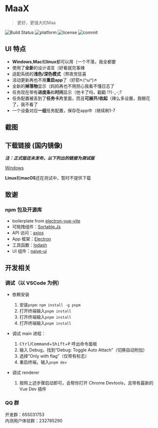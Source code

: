 # MaaX
> 更好，更强大的Maa

![Build Status](https://github.com/MaaAssistantArknights/MeoAsstElectronUI/workflows/Build%2FRelease/badge.svg) ![platform](https://img.shields.io/badge/platform-Windows%20%7C%20Linux%20%7C%20macOS-blueviolet) ![license](https://img.shields.io/github/license/MaaAssistantArknights/MeoAsstElectronUI) ![commit](https://img.shields.io/github/commit-activity/m/MaaAssistantArknights/MeoAsstElectronUI?color=%23ff69b4)

## UI 特点

* **Windows**,**Mac**和**linux**都可以用（一个不落，我全都要
* 使用了**全新**的设计语言（好看就完事辣
* 适配系统的**浅色/深色模式**（熬夜党狂喜
* 活动更新再也不用**重启app**了（好耶↖(^ω^)↗
* 全新的**掉落物**显示（妈妈再也不用担心我看不懂日志了
* 任务现在带有**进度条**和**时间**显示（他卡了吗，戳戳 !?(･_･;?
* 任务配置被丢到了**任务卡片**里面，而且**可展开/收起**（辣么多设置，我眼花了，我不看了
* 一个设备对应**一组**任务配置，保存在app中（继续刷1-7

## 截图



## 下载链接 (国内镜像)

***注：正式版还未发布，以下列出的链接为测试版***

[Windows](https://s3.maa-org.net:25240/maa-x/MaaAssistantArknights/MaaX/releases/download/v2.0.0-beta.11/maa-x-win32-x64-2.0.0-beta.11.zip)

**Linux**和**macOS**还在测试中，暂时不提供下载

## 致谢

### npm 包及开源库

* boilerplate from [electron-vue-vite](https://github.com/caoxiemeihao/electron-vue-vite)
* 可拖拽组件：[Sortable.Js](https://www.npmjs.com/package/sortablejs)
* API 访问：[axios](https://www.npmjs.com/package/axios)
* App 框架：[Electron](https://www.electronjs.org/)
* 工具函数：[lodash](https://lodash.com/)
* UI 组件：[naive-ui](https://www.naiveui.com/)

## 开发相关

### 调试（以 VSCode 为例）

* 依赖安装
  1. 安装`pnpm`: `npm install -g pnpm`
  2. 打开终端输入`pnpm install`
  3. 打开终端输入`pnpm install`
  4. 打开终端输入`pnpm install`

* 调试 main 进程：
  1. <kbd>Ctrl</kbd>/<kbd>Command</kbd>+<kbd>Shift</kbd>+<kbd>P</kbd> 呼出命令面板
  2. 输入 Debug，找到“Debug: Toggle Auto Attach”（切换自动附加）
  3. 选择“Only with flag”（仅带有标志）
  4. 重启终端，输入`pnpm dev`

* 调试 renderer
  1. 按照上述步骤启动即可，会帮你打开 Chrome Devtools，且带有最新的 Vue Dev 插件

### QQ 群

开发群：655031753  
内测用户体验群：232785290
